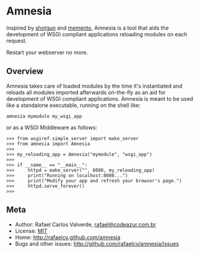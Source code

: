 Amnesia
=======

Inspired by [shotgun](http://github.com/rtomayko/shotgun) and [memento](http://pyunit.sourceforge.net/notes/reloading.html), Amnesia is a tool that aids the development of WSGI compliant applications reloading modules on each request.

Restart your webserver no more.

Overview
--------
Amnesia takes care of loaded modules by the time it's instantiated and reloads all modules imported afterwards on-the-fly as an aid for development of WSGI compliant applications.
Amnesia is meant to be used like a standalone executable, running on the shell like:

    amnesia mymodule my_wsgi_app

or as a WSGI Middleware as follows:

    >>> from wsgiref.simple_server import make_server
    >>> from amnesia import Amnesia
    >>> 
    >>> my_reloading_app = Amnesia("mymodule", "wsgi_app")
    >>> 
    >>> if __name__ == "__main__":
    >>>     httpd = make_server("", 8080, my_reloading_app)
    >>>     print("Running on localhost:8080...")
    >>>     print("Modify your app and refresh your browser's page.")
    >>>     httpd.serve_forever()
    >>> 


Meta
------
* Author: Rafael Carlos Valverde, rafael@codeazur.com.br
* License: [MIT](http://www.opensource.org/licenses/mit-license.php)
* Home: http://rafaelcv.github.com/amnesia
* Bugs and other issues: http://github.com/rafaelcv/amnesia/issues
